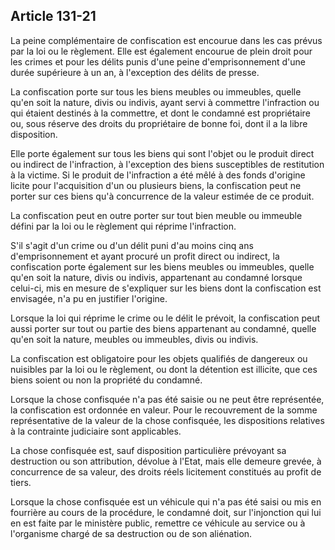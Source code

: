 Article 131-21
----
La peine complémentaire de confiscation est encourue dans les cas prévus par la
loi ou le règlement. Elle est également encourue de plein droit pour les crimes
et pour les délits punis d'une peine d'emprisonnement d'une durée supérieure à
un an, à l'exception des délits de presse.

La confiscation porte sur tous les biens meubles ou immeubles, quelle qu'en soit
la nature, divis ou indivis, ayant servi à commettre l'infraction ou qui étaient
destinés à la commettre, et dont le condamné est propriétaire ou, sous réserve
des droits du propriétaire de bonne foi, dont il a la libre disposition.

Elle porte également sur tous les biens qui sont l'objet ou le produit direct ou
indirect de l'infraction, à l'exception des biens susceptibles de restitution à
la victime. Si le produit de l'infraction a été mêlé à des fonds d'origine
licite pour l'acquisition d'un ou plusieurs biens, la confiscation peut ne
porter sur ces biens qu'à concurrence de la valeur estimée de ce produit.

La confiscation peut en outre porter sur tout bien meuble ou immeuble défini par
la loi ou le règlement qui réprime l'infraction.

S'il s'agit d'un crime ou d'un délit puni d'au moins cinq ans d'emprisonnement
et ayant procuré un profit direct ou indirect, la confiscation porte également
sur les biens meubles ou immeubles, quelle qu'en soit la nature, divis ou
indivis, appartenant au condamné lorsque celui-ci, mis en mesure de s'expliquer
sur les biens dont la confiscation est envisagée, n'a pu en justifier l'origine.

Lorsque la loi qui réprime le crime ou le délit le prévoit, la confiscation peut
aussi porter sur tout ou partie des biens appartenant au condamné, quelle qu'en
soit la nature, meubles ou immeubles, divis ou indivis.

La confiscation est obligatoire pour les objets qualifiés de dangereux ou
nuisibles par la loi ou le règlement, ou dont la détention est illicite, que ces
biens soient ou non la propriété du condamné.

Lorsque la chose confisquée n'a pas été saisie ou ne peut être représentée, la
confiscation est ordonnée en valeur. Pour le recouvrement de la somme
représentative de la valeur de la chose confisquée, les dispositions relatives à
la contrainte judiciaire sont applicables.

La chose confisquée est, sauf disposition particulière prévoyant sa destruction
ou son attribution, dévolue à l'Etat, mais elle demeure grevée, à concurrence de
sa valeur, des droits réels licitement constitués au profit de tiers.

Lorsque la chose confisquée est un véhicule qui n'a pas été saisi ou mis en
fourrière au cours de la procédure, le condamné doit, sur l'injonction qui lui
en est faite par le ministère public, remettre ce véhicule au service ou à
l'organisme chargé de sa destruction ou de son aliénation.
